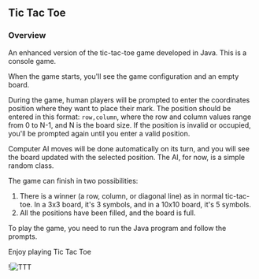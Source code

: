 
## Tic Tac Toe

### Overview

An enhanced version of the tic-tac-toe game developed in Java. This is a console game.

When the game starts, you'll see the game configuration and an empty board.

During the game, human players will be prompted to enter the coordinates position where they want to place their mark. The position should be entered in this format: `row,column`, where the row and column values range from 0 to N-1, and N is the board size. If the position is invalid or occupied, you'll be prompted again until you enter a valid position.

Computer AI moves will be done automatically on its turn, and you will see the board updated with the selected position. The AI, for now, is a simple random class.

The game can finish in two possibilities:

1. There is a winner (a row, column, or diagonal line) as in normal tic-tac-toe. In a 3x3 board, it's 3 symbols, and in a 10x10 board, it's 5 symbols.
2. All the positions have been filled, and the board is full.

To play the game, you need to run the Java program and follow the prompts.

Enjoy playing Tic Tac Toe

!![TTT](https://github.com/WitoZak/TicTacToe/assets/113088417/105a20f2-97f9-4b20-b3ad-56d9e839e1a8)
